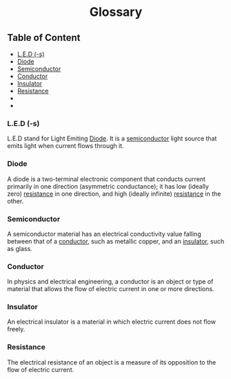 # <div align="center">Glossary</div>

## Table of Content

- [L.E.D (-s)](#led--s)
- [Diode](#diode)
- [Semiconductor](#semiconductor)
- [Conductor](#conductor)
- [Insulator](#insulator)
- [Resistance](#resistance)
- 
- 

### L.E.D (-s)

L.E.D stand for Light Emiting [Diode](#diode). It is a [semiconductor](#semiconductor) light source that emits light when current flows through it.

### Diode

A diode is a two-terminal electronic component that conducts current primarily in one direction (asymmetric conductance); it has low (ideally zero) [resistance](#resistance) in one direction, and high (ideally infinite) [resistance](#resistance) in the other.

### Semiconductor

A semiconductor material has an electrical conductivity value falling between that of a [conductor](#conductor), such as metallic copper, and an [insulator](#insulator), such as glass.

### Conductor

In physics and electrical engineering, a conductor is an object or type of material that allows the flow of electric current in one or more directions.

### Insulator

An electrical insulator is a material in which electric current does not flow freely.

### Resistance

The electrical resistance of an object is a measure of its opposition to the flow of electric current.
